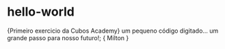 # hello-world
{Primeiro exercicio da Cubos Academy}
um pequeno código digitado...
um grande passo para nosso futuro!;
{ Milton }
